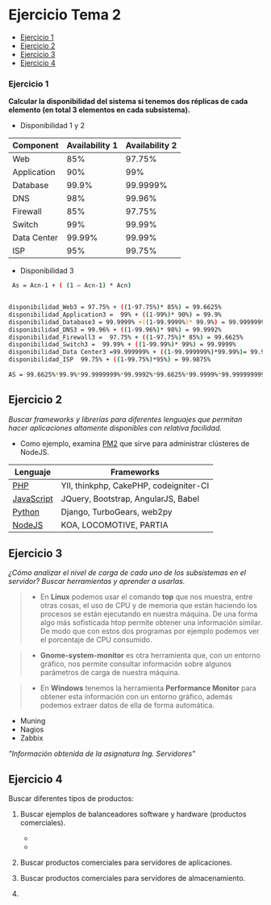 # Ejercicio Tema 2 
- [Ejercicio 1](#ejercicio1)
- [Ejercicio 2](#ejercicio2)
- [Ejercicio 3](#ejercicio3)
- [Ejercicio 4](#ejercicio4)

### Ejercicio 1
**Calcular la disponibilidad del sistema si tenemos dos réplicas de cada elemento (en total 3 elementos en cada subsistema).**

-  Disponibilidad 1 y 2

 Component    | Availability 1| Availability 2 
 -----------  | ------------  | ----------- 
 Web          | 85% 	      | 97.75% 
 Application  | 90% 	      | 99% 
 Database     | 99.9% 	      | 99.9999% 
 DNS          | 98% 	      | 99.96% 
 Firewall     | 85%           | 97.75% 
 Switch       | 99%           | 99.99% 
 Data Center  | 99.99%        | 99.99% 
 ISP          | 95%           | 99.75% 

- Disponibilidad 3 

```sh
 As = Acn-1 + ( (1 – Acn-1) * Acn)
```
```sh

disponibilidad_Web3 = 97.75% + ((1-97.75%)* 85%) = 99.6625% 
disponibilidad_Application3 =  99% + ((1-99%)* 90%) = 99.9% 
disponibilidad_Database3 = 99.9999% +((1-99.9999%)* 99.9%) = 99.9999999% 
disponibilidad_DNS3 = 99.96% + ((1-99.96%)* 98%) = 99.9992% 
disponibilidad_Firewall3 =  97.75% + ((1-97.75%)* 85%) = 99.6625% 
disponibilidad_Switch3 =  99.99% + ((1-99.99%)* 99%) = 99.9999% 
disponibilidad_Data Center3 =99.999999% + ((1-99.999999%)*99.99%)= 99.9999999999% 
disponibilidad_ISP  99.75% + ((1-99.75%)*95%) = 99.9875% 
 
AS = 99.6625%*99.9%*99.9999999%*99.9992%*99.6625%*99.9999%*99.9999999999%*99.9875%=99.2135165%
```
## Ejercicio 2
*Buscar frameworks y librerías para diferentes lenguajes que permitan hacer aplicaciones altamente disponibles con relativa facilidad.*
- Como ejemplo, examina [PM2](https://github.com/Unitech/pm2) que sirve para administrar clústeres de NodeJS.

Lenguaje            | Frameworks
----------------    |--------------
[PHP][PHP]          | YII, thinkphp, CakePHP, codeigniter-CI
[JavaScript][JAVA]  | JQuery, Bootstrap, AngularJS, Babel
[Python][PYTHON]    | Django, TurboGears, web2py
[NodeJS][NODE]	    | KOA, LOCOMOTIVE, PARTIA


## Ejercicio 3
*¿Cómo analizar el nivel de carga de cada uno de los subsistemas en el servidor? Buscar herramientas y aprender a usarlas.*

> - En **Linux** podemos usar el comando **top** que nos muestra, entre otras cosas, el uso de CPU y de memoria que están haciendo los procesos se están ejecutando en nuestra máquina. De una forma algo más sofisticada htop permite obtener una información similar. De modo que con estos dos programas por ejemplo podemos ver el porcentaje de CPU consumido.

> - **Gnome-system-monitor** es otra herramienta que, con un entorno gráfico, nos permite consultar información sobre algunos parámetros de carga de nuestra máquina.

> - En **Windows** tenemos la herramienta **Performance Monitor** para obtener esta información con un entorno gráfico, además podemos extraer datos de ella de forma automática.

- Muning 
- Nagios
- Zabbix

*"Información obtenida de la asignatura Ing. Servidores"*
   
## Ejercicio 4
Buscar diferentes tipos de productos:
1. Buscar ejemplos de balanceadores software y hardware (productos comerciales). 

    - 
    - 
2. Buscar productos comerciales para servidores de aplicaciones. 
3. Buscar productos comerciales para servidores de almacenamiento.
4. 

[PHP]:http://www.phpframeworks.com/
[JAVA]:http://www.sitepoint.com/top-javascript-frameworks-libraries-tools-use/
[PYTHON]:https://wiki.python.org/moin/WebFrameworks/
[NODE]:http://nodeframework.com/

